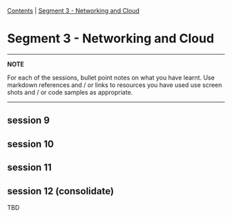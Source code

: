 [Contents](../personal_learning_record/personal_learning_record.md) | [Segment 3 - Networking and Cloud](../personal_learning_record/segment3.md) 

# Segment 3 - Networking and Cloud

---
**NOTE**

For each of the sessions, bullet point notes on what you have learnt.
Use markdown references and / or links to resources you have used
use  screen shots and / or code samples as appropriate.

---

## session 9

## session 10

## session 11

## session 12 (consolidate)

TBD

